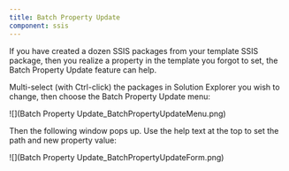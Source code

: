 ```yaml
---
title: Batch Property Update
component: ssis
---
```


If you have created a dozen SSIS packages from your template SSIS package, then you realize a property in the template you forgot to set, the Batch Property Update feature can help.

Multi-select (with Ctrl-click) the packages in Solution Explorer you wish to change, then choose the Batch Property Update menu:

![](Batch Property Update_BatchPropertyUpdateMenu.png)

Then the following window pops up. Use the help text at the top to set the path and new property value:

![](Batch Property Update_BatchPropertyUpdateForm.png)

